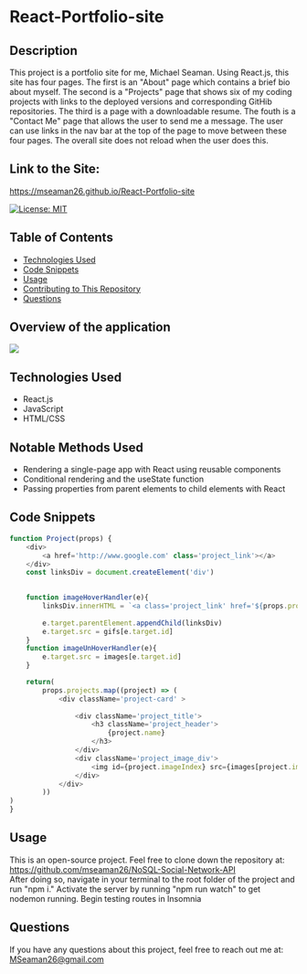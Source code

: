 # React-Portfolio-site

  ## Description
This project is a portfolio site for me, Michael Seaman.  Using React.js, this site has four pages.  The first is an "About" page which contains a brief bio about myself.  The second is a "Projects" page that shows six of my coding projects with links to the deployed versions and corresponding GitHib repositories.  The third is a page with a downloadable resume.  The fouth is a "Contact Me" page that allows the user to send me a message.  The user can use links in the nav bar at the top of the page to move between these four pages.  The overall site does not reload when the user does this.  

## Link to the Site:
https://mseaman26.github.io/React-Portfolio-site


 [![License: MIT](https://img.shields.io/badge/License-MIT-yellow.svg)](https://opensource.org/licenses/MIT)

  ## Table of Contents
  * [Technologies Used](#technologies-used)
  * [Code Snippets](#code-snippets)<br />
  * [Usage](#usage)<br />
  * [Contributing to This Repository](#how-to-contribute-to-this-repository)<br />
  * [Questions](#questions)<br />

  ## Overview of the application
<img src="./public/assets/Overview.gif">

  ## Technologies Used
  - React.js
  - JavaScript
  - HTML/CSS

  ## Notable Methods Used
  - Rendering a single-page app with React using reusable components
  - Conditional rendering and the useState function
  - Passing properties from parent elements to child elements with React
  ## Code Snippets
``` javascript
function Project(props) {
    <div>
        <a href='http://www.google.com' class='project_link'></a>
    </div>
    const linksDiv = document.createElement('div')
    

    function imageHoverHandler(e){
        linksDiv.innerHTML = `<a class='project_link' href='${props.projects[e. target.id].link1}' target="_blank">${props.projects[e.target.id].link1Text}</a><br><a class='project_link' href='${props.projects[e.target.id].link2}' target="_blank">${props.projects[e.target.id].link2Text}</a>`
        
        e.target.parentElement.appendChild(linksDiv)
        e.target.src = gifs[e.target.id] 
    }
    function imageUnHoverHandler(e){
        e.target.src = images[e.target.id]     
    }

    return(
        props.projects.map((project) => (
            <div className='project-card' >
                
                <div className='project_title'>
                    <h3 className='project_header'>
                        {project.name}
                    </h3>
                </div>
                <div className='project_image_div'>
                    <img id={project.imageIndex} src={images[project.imageIndex] } className='project_image' alt={project.alt} onMouseOver={imageHoverHandler} onMouseOut={imageUnHoverHandler}/>
                </div>                   
            </div>
        ))
)
}
```

  ## Usage

This is an open-source project.  Feel free to clone down the repository at: <br>
<a href = "https://github.com/mseaman26/NoSQL-Social-Network-API">https://github.com/mseaman26/NoSQL-Social-Network-API</a><br>
After doing so, navigate in your terminal to the root folder of the project and run "npm i." Activate the server by running "npm run watch" to get nodemon running.  Begin testing routes in Insomnia
  ## Questions
If you have any questions about this project, feel free to reach out me at:<br>
  <a href="MSeaman26@gmail.com">MSeaman26@gmail.com</a><br/>


    


